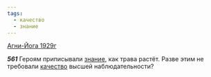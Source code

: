 ```yaml
---
tags:
  - качество
  - знание
---
```


[Агни-Йога 1929г](/agni/1929)

___561___
Героям приписывали [знание](/tag/#знание), как трава растёт. Разве этим не требовали [качество](/tag/#качество) высшей наблюдательности?